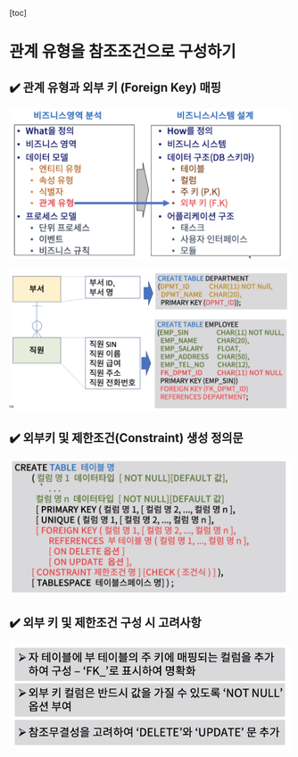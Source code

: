 [toc]

# 관계 유형을 참조조건으로 구성하기

## :heavy_check_mark: 관계 유형과 외부 키 (Foreign Key) 매핑

![image-20210408195909053](assets/image-20210408195909053.png)

![image-20210408195927962](assets/image-20210408195927962.png)






## :heavy_check_mark: 외부키 및 제한조건(Constraint) 생성 정의문

![image-20210408195955997](assets/image-20210408195955997.png)






## :heavy_check_mark: 외부 키 및 제한조건 구성 시 고려사항

![image-20210408200021221](assets/image-20210408200021221.png)


